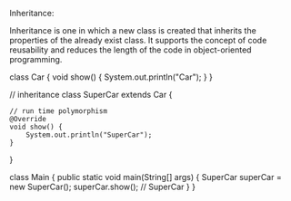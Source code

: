 Inheritance:

Inheritance is one in which a new class is created that inherits the properties of the already exist class. It supports
the concept of code reusability and reduces the length of the code in object-oriented programming.

class Car {
void show() {
System.out.println("Car");
}
}

// inheritance
class SuperCar extends Car {

    // run time polymorphism
    @Override
    void show() {
        System.out.println("SuperCar");
    }

}

class Main {
public static void main(String[] args) {
SuperCar superCar = new SuperCar();
superCar.show(); // SuperCar
}
}
